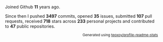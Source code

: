 Joined Github **11** years ago.

Since then I pushed **3497** commits, opened **35** issues, submitted **107** pull requests, received **718** stars across **233** personal projects and contributed to **47** public repositories.

<p align="right"><sub>Generated using <a href="https://github.com/marketplace/actions/profile-readme-stats">teoxoy/profile-readme-stats</a></sub></p>
